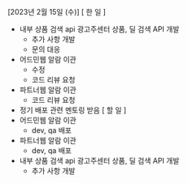 [2023년 2월 15일 (수)]
[ 한 일 ]
* 내부 상품 검색 api 광고주센터 상품, 딜 검색 API 개발
    * 추가 사항 개발
    * 문의 대응
* 어드민웹 알람 이관 
    * 수정
    * 코드 리뷰 요청
* 파트너웹 알람  이관 
    * 코드 리뷰 요청
* 정기 배포 관련 멘토링 받음
[ 할 일 ]
* 어드민웹 알람 이관 
    * dev, qa 배포
* 파트너웹 알람 이관 
    * dev, qa 배포
* 내부 상품 검색 api 광고주센터 상품, 딜 검색 API 개발
    * 추가 사항 개발
